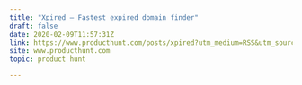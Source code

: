 ```yaml
---
title: "Xpired — Fastest expired domain finder"
draft: false
date: 2020-02-09T11:57:31Z
link: https://www.producthunt.com/posts/xpired?utm_medium=RSS&utm_source=hune
site: www.producthunt.com
topic: product hunt  

---
```

